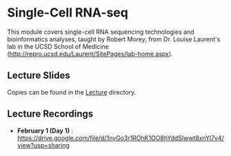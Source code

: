 # Single-Cell RNA-seq

This module covers single-cell RNA sequencing technologies and bioinformatics analyses, taught by Robert Morey, from Dr. Louise Laurent's lab in the UCSD School of Medicine (http://repro.ucsd.edu/Laurent/SitePages/lab-home.aspx).

## Lecture Slides
Copies can be found in the  [Lecture](Lecture) directory.

## Lecture Recordings
* **February 1 (Day 1)** : https://drive.google.com/file/d/1nvGo3r1ROhK1OO8hYddSlwwt8xnYl7v4/view?usp=sharing
